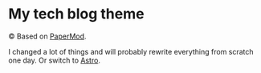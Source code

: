# My tech blog theme

© Based on [PaperMod].

I changed a lot of things and will probably rewrite everything from scratch one day. Or switch to [Astro].

[Astro]: https://astro.build/ "Astro homepage"
[PaperMod]: https://github.com/adityatelange/hugo-PaperMod "adityatelange/hugo-PaperMod: A fast, clean, responsive Hugo theme."

